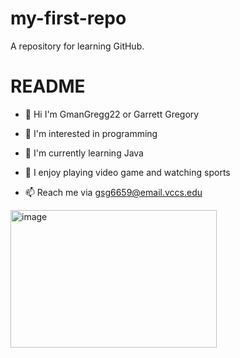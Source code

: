 # my-first-repo
A repository for learning GitHub.
# README
- 👋 Hi I'm GmanGregg22 or Garrett Gregory

- 👀 I'm interested in programming

- 🌱 I'm currently learning Java 

- 💞️ I enjoy playing video game and watching sports

- 📫 Reach me via gsg6659@email.vccs.edu

<img width="330" height="220" alt="image" src="https://github.com/user-attachments/assets/2193242b-e6a9-4172-bd84-97e6d7455906" />

